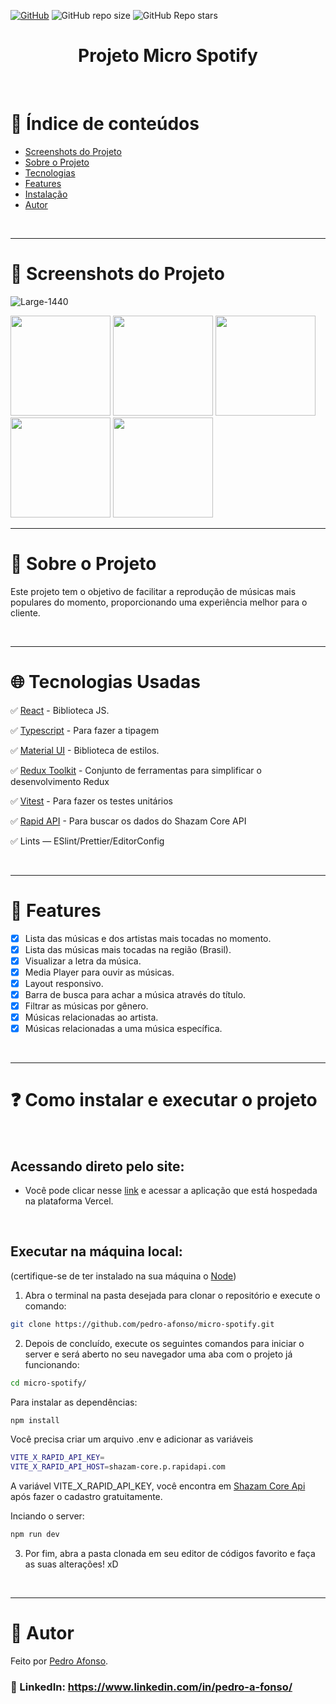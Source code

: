 <a href="./LICENSE">![GitHub](https://img.shields.io/github/license/pedro-afonso/micro-spotify?style=plastic)</a>
![GitHub repo size](https://img.shields.io/github/repo-size/pedro-afonso/micro-spotify?style=plastic)
![GitHub Repo stars](https://img.shields.io/github/stars/pedro-afonso/micro-spotify?color=yellow&style=plastic)

<h1 align="center">Projeto Micro Spotify</h1>

<br />

# :pushpin: Índice de conteúdos

- [Screenshots do Projeto](#camera_flash-screenshots-do-projeto)
- [Sobre o Projeto](#monocle_face-sobre-o-projeto)
- [Tecnologias](#globe_with_meridians-tecnologias-usadas)
- [Features](#triangular_flag_on_post-features)
- [Instalação](#question-como-instalar-e-executar-o-projeto)
- [Autor](#closed_book-autor)

</br>

---

# :camera_flash: Screenshots do Projeto

![Large-1440](https://user-images.githubusercontent.com/50973575/197407618-a35bf452-5d24-4988-8a16-30436f313829.png)

<img src='https://user-images.githubusercontent.com/50973575/197407619-036fb486-09f9-4f1a-a14e-a3ca12186b8c.png' width='160px' > <img src='https://user-images.githubusercontent.com/50973575/197407621-a73f3623-2eda-4a5c-8b45-76cb8921e4bb.png' width='160px' > <img src='https://user-images.githubusercontent.com/50973575/197407622-55a067f6-15e2-40af-be9e-df7d74f78dc5.png' width='160px' > <img src='https://user-images.githubusercontent.com/50973575/197407624-0d9a68ee-c27b-43f6-87ba-adc82ad77707.png' width='160px' > <img src='https://user-images.githubusercontent.com/50973575/197407625-714e6b20-e095-4da0-917f-a10a07d97924.png' width='160px' >

---

# :monocle_face: Sobre o Projeto

Este projeto tem o objetivo de facilitar a reprodução de músicas mais populares do momento, proporcionando uma experiência melhor para o cliente.

<br />

---

# :globe_with_meridians: Tecnologias Usadas

✅ [React](https://reactjs.org/) - Biblioteca JS.

✅ [Typescript](https://www.typescriptlang.org) - Para fazer a tipagem

✅ [Material UI](https://mui.com) - Biblioteca de estilos.

✅ [Redux Toolkit](https://redux-toolkit.js.org) - Conjunto de ferramentas para simplificar o desenvolvimento Redux

✅ [Vitest](https://vitest.dev) - Para fazer os testes unitários

✅ [Rapid API](https://rapidapi.com/tipsters/api/shazam-core) - Para buscar os dados do Shazam Core API

✅ Lints — ESlint/Prettier/EditorConfig

<br />

---

# :triangular_flag_on_post: Features

- [x] Lista das músicas e dos artistas mais tocadas no momento.
- [x] Lista das músicas mais tocadas na região (Brasil).
- [x] Visualizar a letra da música.
- [x] Media Player para ouvir as músicas.
- [x] Layout responsivo. <!--  testado em Google Chrome, Microsoft Edge e Firefox (mobile - android e desktop - windows). -->
- [x] Barra de busca para achar a música através do título.
- [x] Filtrar as músicas por gênero.
- [x] Músicas relacionadas ao artista.
- [x] Músicas relacionadas a uma música específica.

<br />

---

# :question: Como instalar e executar o projeto

<br />

## Acessando direto pelo site:

- Você pode clicar nesse [link](https://micro-spotify-three.vercel.app) e acessar a aplicação que está hospedada na plataforma Vercel.

<br />

## Executar na máquina local:

(certifique-se de ter instalado na sua máquina o [Node](https://nodejs.org/en/))

1. Abra o terminal na pasta desejada para clonar o repositório e execute o comando:

```bash
git clone https://github.com/pedro-afonso/micro-spotify.git
```

2. Depois de concluído, execute os seguintes comandos para iniciar o server e será aberto no seu navegador uma aba com o projeto já funcionando:

```bash
cd micro-spotify/
```

Para instalar as dependências:

```bash
npm install
```

Você precisa criar um arquivo .env e adicionar as variáveis

```bash
VITE_X_RAPID_API_KEY=
VITE_X_RAPID_API_HOST=shazam-core.p.rapidapi.com
```

A variável VITE_X_RAPID_API_KEY, você encontra em [Shazam Core Api](https://rapidapi.com/tipsters/api/shazam-core) após fazer o cadastro gratuitamente.

Inciando o server:

```bash
npm run dev
```

3. Por fim, abra a pasta clonada em seu editor de códigos favorito e faça as suas alterações! xD

<br />

---

# :closed_book: Autor

Feito por [Pedro Afonso](https://github.com/pedro-afonso).

### :link: LinkedIn: https://www.linkedin.com/in/pedro-a-fonso/
